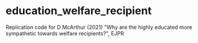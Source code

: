 # education_welfare_recipient
Replication code for D McArthur (2021) "Why are the highly educated more sympathetic towards welfare recipients?", EJPR
